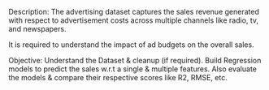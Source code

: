 Description:
The advertising dataset captures the sales revenue generated with respect to advertisement costs across multiple channels like radio, tv, and newspapers.

It is required to understand the impact of ad budgets on the overall sales.

Objective:
Understand the Dataset & cleanup (if required).
Build Regression models to predict the sales w.r.t a single & multiple features.
Also evaluate the models & compare their respective scores like R2, RMSE, etc.
